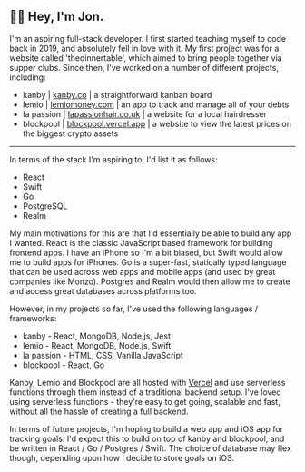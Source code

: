 ## 👋🏼 Hey, I'm Jon.


I'm an aspiring full-stack developer. I first started teaching myself to code back in 2019, and absolutely fell in love with it. My first project was for a website called 'thedinnertable', which aimed to bring people together via supper clubs. Since then, I've worked on a number of different projects, including:

- kanby | [kanby.co](https://kanby.co) | a straightforward kanban board
- lemio | [lemiomoney.com](https://lemiomoney.com) | an app to track and manage all of your debts
- la passion | [lapassionhair.co.uk](http://lapassionhair.co.uk) | a website for a local hairdresser
- blockpool | [blockpool.vercel.app](https://blockpool.vercel.app) | a website to view the latest prices on the biggest crypto assets

***

In terms of the stack I'm aspiring to, I'd list it as follows:

- React
- Swift
- Go
- PostgreSQL
- Realm

My main motivations for this are that I'd essentially be able to build any app I wanted. React is the classic JavaScript based framework for building frontend apps. I have an iPhone so I'm a bit biased, but Swift would allow me to build apps for iPhones. Go is a super-fast, statically typed language that can be used across web apps and mobile apps (and used by great companies like Monzo). Postgres and Realm would then allow me to create and access great databases across platforms too.

However, in my projects so far, I've used the following languages / frameworks:

- kanby - React, MongoDB, Node.js, Jest
- lemio - React, MongoDB, Node.js, Swift
- la passion - HTML, CSS, Vanilla JavaScript
- blockpool - React, Go

Kanby, Lemio and Blockpool are all hosted with [Vercel](https://vercel.com) and use serverless functions through them instead of a traditional backend setup. I've loved using serverless functions - they're easy to get going, scalable and fast, without all the hassle of creating a full backend. 

In terms of future projects, I'm hoping to build a web app and iOS app for tracking goals. I'd expect this to build on top of kanby and blockpool, and be written in React / Go / Postgres / Swift. The choice of database may flex though, depending upon how I decide to store goals on iOS. 
